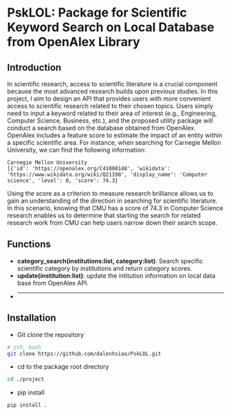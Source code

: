 # PskLOL: Package for Scientific Keyword Search on Local Database from OpenAlex Library 

## Introduction
In scientific research, access to scientific literature is a crucial component because the most advanced research builds upon previous studies. In this project, I aim to design an API that provides users with more convenient access to scientific research related to their chosen topics. Users simply need to input a keyword related to their area of interest (e.g., Engineering, Computer Science, Business, etc.), and the proposed utility package will conduct a search based on the database obtained from OpenAlex. OpenAlex includes a feature score to estimate the impact of an entity within a specific scientific area. For instance, when searching for Carnegie Mellon University, we can find the following information: 

```
Carnegie Mellon University
[{'id': 'https://openalex.org/C41008148', 'wikidata': 'https://www.wikidata.org/wiki/Q21198', 'display_name': 'Computer science', 'level': 0, 'score': 74.3}
```

Using the score as a criterion to measure research brilliance allows us to gain an understanding of the direction in searching for scientific literature. In this scenario, knowing that CMU has a score of 74.3 in Computer Science research enables us to determine that starting the search for related research work from CMU can help users narrow down their search scope.





## Functions 
- **category_search(institutions:list, category:list)**: Search specific scientific category by institutions and return category scores. 
- **update(institution:list)**: update the intitution information on local data base from OpenAlex API. 
- ****




## Installation
- Git clone the repository 

```bash
# zsh, bash  
git clone https://github.com/dalenhsiao/PskLOL.git

```

- cd to the package root directory 

```bash 
cd ./project

```

- pip install 

```bash 
pip install . 

```